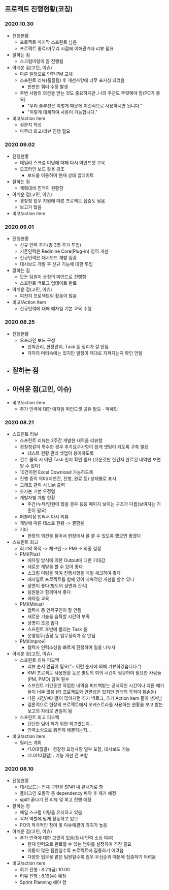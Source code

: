 ## 프로젝트 진행현황(코칭)

### 2020.10.30

* 진행현황
  - 프로젝트 마지막 스프린트 남음
  - 프로젝트 종료/마무리 시점에 이해관계자 리뷰 필요
* 잘하는 점
  - 스크럼미팅이 잘 진행됨
* 아쉬운 점(고민, 이슈)
  - 다른 일정으로 인한 PM 교체
  - 스프린트 리뷰(품질팀) 후 개선사항에 너무 포커싱 되었음
    - 빈번한 쿼리 수정 발생
  - 주변 사람의 의견을 받는 것도 중요하지만..나의 주관도 뚜렷해야 함(PO가 중요)
    - "우리 솔루션은 이렇게 때문에 이런식으로 사용하시면 됩니다."
    - "이렇게 대체하여 사용이 가능합니다."
* 비고/action item
  * 설문지 작성
  * 마무리 회고/리뷰 진행 필요

### 2020.09.02

* 진행현황
  - 데일리 스크럼 미팅에 대해 다시 마인드셋 교육
  - 오프라인 보드 활용 강조
    - 보드를 이용하여 현재 상태 업데이트
* 잘하는 점
  - 계획대비 진척이 원활함
* 아쉬운 점(고민, 이슈)
  - 경찰청 업무 지원에 따른 프로젝트 집중도 낮음
  - 보고가 많음
* 비고/action item

### 2020.09.01

* 진행현황
  * 신규 인력 추가(총 3명 추가 투입)
  * 기존인력은 Redmine Core(Plug-in) 영역 개선
  * 신규인력은 대시보드 개발 집중
  * 대시보드 개발 후 신규 기능에 대한 투입
* 잘하는 점
  * 모든 팀원이 긍정의 마인드로 진행함
  * 스프린트 백로그 업데이트 완료
* 아쉬운 점(고민, 이슈)
  * 여전히 프로젝트외 활동이 많음
* 비고/Action Item
  * 신규인력에 대해 애자일 기본 교육 수행

### 2020.08.25

* 진행현황
  - 오프라인 보드 구성
    - 진척관리, 현황관리, Task 등 정리가 잘 안됨
    - 각자의 머리속에는 있지만 일정이 제대로 지켜지는지 확인 안됨
* 잘하는 점
  - 
* 아쉬운 점(고민, 이슈)
  - 
* 비고/action item
  * 추가 인력에 대한 애자일 마인드셋 공유 필요 - 박혜민



### 2020.08.21

* 스프린트 리뷰
  * 스프린트 리뷰는 2주간 개발한 내역을 리뷰함
  * 경찰청같이 특수한 경우 추가요구사항이 쉽게 셋팅이 되도록 구축 필요
    * 테스트 현황 관리 셋업이 용이하도록
  * 건수 클릭 시 어떤 Task 인지 확인 필요
    (쉬운것만 한건지 완료된 내역만 보면 알 수 있다)
  * 10건이면 Excel Download  가능하도록
  * 진행 중의 의미(지연건, 진행, 완료 등) 상태별로 표시
  * 그래프 클릭 시 List 출력
  * 숫자는 기본 우정렬
  * 개발자별 개발 현황
    * 주간/누적/인원이 많을 경우 등등 페이지 보이는 구조가 다름(보여지는 기준이 필요)
  * 퍼블리싱 입혀서 다시 리뷰
  * 개발에 따른 테스트 현황 -> 결함율
  * 기타
    * 현장의 의견을 들어서 현장에서 잘 쓸 수 있도록 했으면 좋겠다
* 스프린트 회고
  * 회고의 목적 -> 체크인 -> PMI -> 최종 결정
  * PMI(Plus)
    * 애자일 방식에 의한 Output에 대한 기대감
    * 새로운 개발을 할 수 있어 좋다
    * 스크럼 미팅을 하여 진행사항을 매일 체크하여 좋다
    * 애자일로 프로젝트를 함에 있어 지속적인 개선을 할수 있다
    * 상면이 좋다(별도의 상면과 간식)
    * 팀원들과 함께여서 좋다
    * 애자일 교육
  * PMI(Minus)
    * 협력사 등 인력구인이 잘 안됨
    * 새로운 기술을 습득할 시간이 부족
    * 상명이 조금 좁다
    * 스프린트 후반에 몰리는 Task 들
    * 운영업무/출장 등 업무정리가 잘 안됨
  * PMI(Improv)
    * 협력사 인력소싱을 빠르게 진행하여 일을 나누자
* 아쉬운 점(고민, 이슈)
  - 스프린트 리뷰 피드백
    - 리뷰 순서 언급이 필요("~ 이런 순서에 의해 기뷰하겠습니다.")
    - KMI 프로젝트 사용현황 등은 별도의 회의 시간이 필요하며 필요한 사람들(PM, PMO) 참여 필수
    - 스프린트 기간동안 작업한 내역을 피드백받는 공식적인 시간이나 다른 얘기들이 너무 많음
      (타 프로젝트와 연관성은 있지만 원래의 목적이 훼손됨)
    - 다른 시간/얘기들이 많아지면 추가 백로그, 추가 Action item 들이 생겨남
    - 결론적으로 현장의 프로젝트에서 오케스트라를 사용하는 현황을 보고 받는 보고의 자리로 변질이 됨
  - 스프린트 회고 피드백
    - 탄탄한 팀이 되기 위한 회고였는지...
    - 인력소싱으로 뭐든게 해결되는지...
* 비고/action item
  * 릴리스 계획
    * r1.0(9월말) : 경찰청 요청사항 일부 포함, 대시보드 기능
    * r2.0(10월말) : 기능 개선 건 포함



### 2020.08.10

* 진행현황
  - 대시보드는 전체 구현을 SP#1 내 끝내기로 함
  - 플러그인 오동작 등 dependency 파악 후 제거 예정
  - sp#1 끝나기 전 리뷰 및 회고 진행 예정
* 잘하는 점
  - 매일 스크럼 미팅을 유지하고 있음
  - 각자 역할에 맞게 활동하고 있으
  - PO의 적극적인 참여 및 이슈해결의 의지가 높음
* 아쉬운 점(고민, 이슈)
  - 추가 인력에 대한 고민이 있음(팀내 인력 소싱 여부)
    - 현재 인력으로 완료할 수 있는 범위를 설정하여 추진 필요
    - 이동이 많은 팀원일수록 프로젝트에 집중하기 어려움
    - 다양한 업무을 맡은 팀원일수록 업무 우선순위 때문에 집중하기 어려움
* 비고/action item
  * 회고 진행 : 8.21(금) 10:00
  * 리뷰 진행 : 8.19(수) 예정
  * Sprint Planning 해야 함

